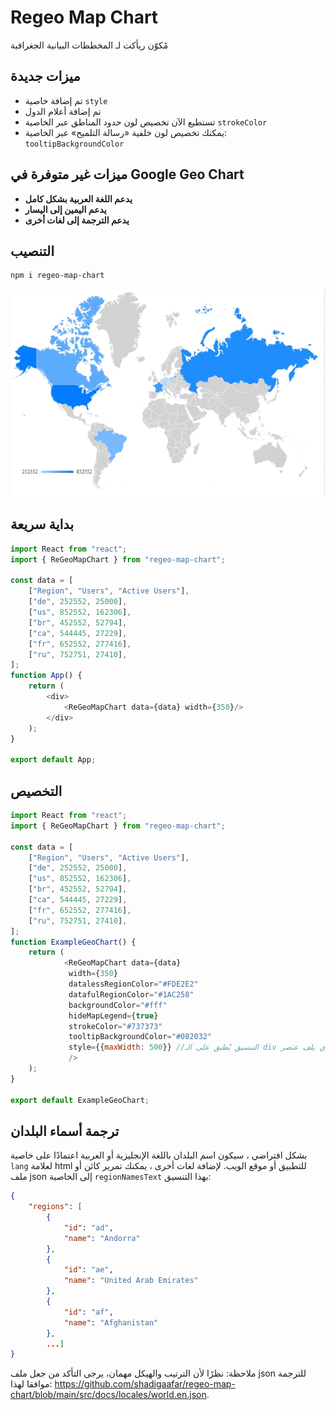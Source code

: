 # Regeo Map Chart 


مًكوّن ريأكت لـ المخططات البيانية الجغرافية

## ميزات جديدة
- تم إضافة خاصية ``style`` 
- تم إضافة أعلام الدول 
- تستطيع الآن تخصيص لون حدود المناطق عبر الخاصية ``strokeColor``
- يمكنك تخصيص لون خلفية «رسالة التلميح» عبر الخاصية: ``tooltipBackgroundColor``

## ميزات غير متوفرة في Google Geo Chart
- **يدعم اللغة العربية بشكل كامل**
-  **يدعم اليمين إلى اليسار**
- **يدعم الترجمة إلى لغات أخرى**


## التنصيب
```sh
npm i regeo-map-chart
```


<img src="https://raw.githubusercontent.com/shadigaafar/regeo-map-chart/main/regoeMap-example.gif" alt="Regeo Map Chart"/>

## بداية سريعة
```javascript
import React from "react";
import { ReGeoMapChart } from "regeo-map-chart";

const data = [
    ["Region", "Users", "Active Users"],
    ["de", 252552, 25000],
    ["us", 852552, 162306],
    ["br", 452552, 52794],
    ["ca", 544445, 27229],
    ["fr", 652552, 277416],
    ["ru", 752751, 27410],
];
function App() {
    return (
        <div>
            <ReGeoMapChart data={data} width={350}/>
        </div>
    );
}

export default App;

```

## التخصيص
```javascript
import React from "react";
import { ReGeoMapChart } from "regeo-map-chart";

const data = [
    ["Region", "Users", "Active Users"],
    ["de", 252552, 25000],
    ["us", 852552, 162306],
    ["br", 452552, 52794],
    ["ca", 544445, 27229],
    ["fr", 652552, 277416],
    ["ru", 752751, 27410],
];
function ExampleGeoChart() {
    return (
            <ReGeoMapChart data={data}
             width={350}
             datalessRegionColor="#FDE2E2"
             datafulRegionColor="#1AC258"
             backgroundColor="#fff"
             hideMapLegend={true}
             strokeColor="#737373"
             tooltipBackgroundColor="#082032"
             style={{maxWidth: 500}} //التنسيق يُطبق على الـ div الذي يلف عنصر svg
             />
    );
}

export default ExampleGeoChart;

```

## ترجمة أسماء البلدان
بشكل افتراضي ، سيكون اسم البلدان باللغة الإنجليزية أو العربية اعتمادًا على خاصية ``lang`` لعلامة html للتطبيق أو موقع الويب. لإضافة لغات أخرى ، يمكنك تمرير كائن أو ملف json إلى الخاصية `` regionNamesText `` بهذا التنسيق:

```json
{
    "regions": [
        {
            "id": "ad",
            "name": "Andorra"
        },
        {
            "id": "ae",
            "name": "United Arab Emirates"
        },
        {
            "id": "af",
            "name": "Afghanistan"
        },
        ...]
}

```
ملاحظة: نظرًا لأن الترتيب والهيكل مهمان، يرجى التأكد من جعل ملف json للترجمة موافقا لهذا: https://github.com/shadigaafar/regeo-map-chart/blob/main/src/docs/locales/world.en.json. 